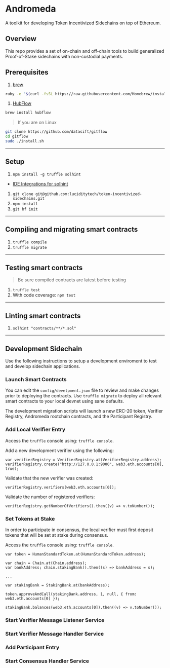 # Andromeda
A toolkit for developing Token Incentivized Sidechains on top of Ethereum.

## Overview

This repo provides a set of on-chain and off-chain tools to build generalized Proof-of-Stake sidechains with non-custodial payments.

## Prerequisites

1. [brew](http://brew.sh)

  ```sh
  ruby -e "$(curl -fsSL https://raw.githubusercontent.com/Homebrew/install/master/install)"
  ```

1. [HubFlow](http://datasift.github.io/gitflow/)

  ```sh
  brew install hubflow
  ```

> If you are on Linux

  ```sh
  git clone https://github.com/datasift/gitflow
  cd gitflow
  sudo ./install.sh
  ```

---

## Setup

1. `npm install -g truffle solhint`
  * [IDE Integrations for solhint](https://github.com/protofire/solhint#ide-integrations)
1. `git clone git@github.com:luciditytech/token-incentivized-sidechains.git`
1. `npm install`
1. `git hf init`

---

## Compiling and migrating smart contracts

1. `truffle compile`
1. `truffle migrate`

---

## Testing smart contracts

> Be sure compiled contracts are latest before testing
1. `truffle test`
1. With code coverage: `npm test`

---

## Linting smart contracts
1. `solhint "contracts/**/*.sol"`

---

## Development Sidechain

Use the following instructions to setup a development enviroment to test and develop sidechain applications.

### Launch Smart Contracts

You can edit the `config/develpment.json` file to review and make changes prior to deploying the contracts.
Use `truffle migrate` to deploy all relevant smart contracts to your local devnet using sane defaults.

The development migration scripts will launch a new ERC-20 token, Verifier Registry, Andromeda rootchain contracts, and the Participant Registry.

### Add Local Verifier Entry

Access the `truffle` console using: `truffle console`.

Add a new development verifier using the following:

```
var verifierRegistry = VerifierRegistry.at(VerifierRegistry.address);
verifierRegistry.create("http://127.0.0.1:9000", web3.eth.accounts[0], true);
```

Validate that the new verifier was created:

```
verifierRegistry.verifiers(web3.eth.accounts[0]);
```

Validate the number of registered verifiers:

```
verifierRegistry.getNumberOfVerifiers().then((v) => v.toNumber());
```

### Set Tokens at Stake

In order to participate in consensus, the local verifier must first deposit tokens that will be set at stake during consensus.

Access the `truffle` console using: `truffle console`.

```
var token = HumanStandardToken.at(HumanStandardToken.address);

var chain = Chain.at(Chain.address);
var bankAddress; chain.stakingBank().then((s) => bankAddress = s);

...

var stakingBank = StakingBank.at(bankAddress);

token.approveAndCall(stakingBank.address, 1, null, { from: web3.eth.accounts[0] });

stakingBank.balances(web3.eth.accounts[0]).then((v) => v.toNumber());
```

### Start Verifier Message Listener Service

### Start Verifier Message Handler Service

### Add Participant Entry

### Start Consensus Handler Service
